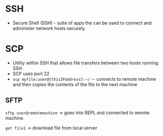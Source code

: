 # SSH

* Secure Shell \(SSH\) - suite of apps the can be used to connect and administer network hosts securely.

# SCP

* Utility within SSH that allows file transfers between two hosts running SSH.
* SCP uses port 22
* `scp myfile:user@[thisIPaddress]:~/` -- connects to remote machine and then copies the contents of the file to the next machine

## SFTP

`sftp user@remotemachine` -&gt; goes into REPL and connected to remote machine.

`get file1` -&gt; download file from local server



